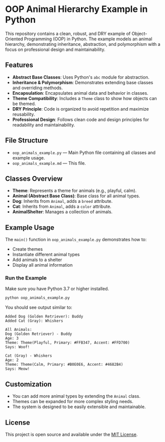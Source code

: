 # OOP Animal Hierarchy Example in Python

This repository contains a clean, robust, and DRY example of Object-Oriented Programming (OOP) in Python. The example models an animal hierarchy, demonstrating inheritance, abstraction, and polymorphism with a focus on professional design and maintainability.

## Features

- **Abstract Base Classes**: Uses Python's `abc` module for abstraction.
- **Inheritance & Polymorphism**: Demonstrates extending base classes and overriding methods.
- **Encapsulation**: Encapsulates animal data and behavior in classes.
- **Theme Compatibility**: Includes a `Theme` class to show how objects can be themed.
- **DRY Principle**: Code is organized to avoid repetition and maximize reusability.
- **Professional Design**: Follows clean code and design principles for readability and maintainability.

## File Structure

- `oop_animals_example.py` — Main Python file containing all classes and example usage.
- `oop_animals_example.md` — This file.

## Classes Overview

- **Theme**: Represents a theme for animals (e.g., playful, calm).
- **Animal (Abstract Base Class)**: Base class for all animal types.
- **Dog**: Inherits from `Animal`, adds a `breed` attribute.
- **Cat**: Inherits from `Animal`, adds a `color` attribute.
- **AnimalShelter**: Manages a collection of animals.

## Example Usage

The `main()` function in `oop_animals_example.py` demonstrates how to:

- Create themes
- Instantiate different animal types
- Add animals to a shelter
- Display all animal information

### Run the Example

Make sure you have Python 3.7 or higher installed.

```bash
python oop_animals_example.py
```

You should see output similar to:

```
Added Dog (Golden Retriever): Buddy
Added Cat (Gray): Whiskers

All Animals:
Dog (Golden Retriever) - Buddy
Age: 3
Theme: Theme(Playful, Primary: #FFB347, Accent: #FFD700)
Says: Woof!

Cat (Gray) - Whiskers
Age: 2
Theme: Theme(Calm, Primary: #B0E0E6, Accent: #4682B4)
Says: Meow!
```

## Customization

- You can add more animal types by extending the `Animal` class.
- Themes can be expanded for more complex styling needs.
- The system is designed to be easily extensible and maintainable.

## License

This project is open source and available under the [MIT License](LICENSE).
